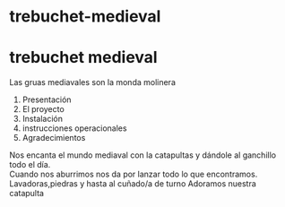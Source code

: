# trebuchet-medieval
<h1> trebuchet medieval</h1>
<p>Las gruas mediavales son la monda molinera </p>
<ol>
<li>Presentación</li>
<li>El proyecto</li>
<li>Instalación</li>
<li>instrucciones operacionales</li>
<li>Agradecimientos</li>
</ol>

<p> Nos encanta el mundo mediaval con la catapultas y dándole al ganchillo todo el día.<br>
Cuando nos aburrimos nos da por lanzar todo lo que encontramos. Lavadoras,piedras y hasta al cuñado/a de turno
Adoramos nuestra catapulta</p>


